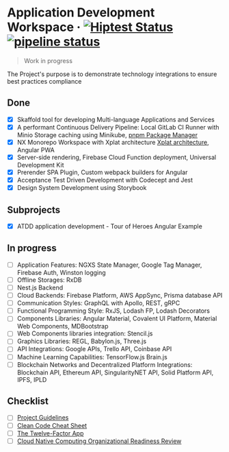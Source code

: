 <!-- ![Logo of the project](./images/logo.sample.png) -->

# Application Development Workspace &middot; [![Hiptest Status](https://app.hiptest.com/badges/folder/722126)](https://app.hiptest.com/projects/105770/test-plan/folders/722126) [![pipeline status](https://gitlab.com/bohushvitali/sandbox/badges/master/pipeline.svg)](https://gitlab.com/bohushvitali/sandbox/commits/master)

> Work in progress

The Project's purpose is to demonstrate technology integrations to ensure best practices compliance

## Done

- [x] Skaffold tool for developing Multi-language Applications and Services
- [x] A performant Continuous Delivery Pipeline: Local GitLab CI Runner with Minio Storage caching using Minikube, [pnpm Package Manager](https://github.com/pnpm/benchmarks-of-javascript-package-managers)
- [x] NX Monorepo Workspace with Xplat architecture [Xplat architecture](https://docs.google.com/document/d/1gUcPuHWjyO6nI3FLWCCfj-7rgAkcHUewdMYj_Izlm9U), Angular PWA
- [x] Server-side rendering, Firebase Cloud Function deployment, Universal Development Kit
- [x] Prerender SPA Plugin, Custom webpack builders for Angular
- [x] Acceptance Test Driven Development with Codecept and Jest
- [x] Design System Development using Storybook

## Subprojects

- [x] ATDD application development - Tour of Heroes Angular Example

## In progress

- [ ] Application Features: NGXS State Manager, Google Tag Manager, Firebase Auth, Winston logging
- [ ] Offline Storages: RxDB
- [ ] Nest.js Backend
- [ ] Cloud Backends: Firebase Platform, AWS AppSync, Prisma database API
- [ ] Communication Styles: GraphQL with Apollo, REST, gRPC
- [ ] Functional Programming Style: RxJS, Lodash FP, Lodash Decorators
- [ ] Components Libraries: Angular Material, Covalent UI Platform, Material Web Components, MDBootstrap
- [ ] Web Components libraries integration: Stencil.js
- [ ] Graphics Libraries: REGL, Babylon.js, Three.js
- [ ] API Integrations: Google APIs, Trello API, Coinbase API
- [ ] Machine Learning Capabilities: TensorFlow.js Brain.js
- [ ] Blockchain Networks and Decentralized Platform Integrations: Blockchain API, Ethereum API, SingularityNET API, Solid Platform API, IPFS, IPLD

## Checklist

- [ ] [Project Guidelines](https://github.com/elsewhencode/project-guidelines)
- [ ] [Clean Code Cheat Sheet ](https://www.planetgeek.ch/wp-content/uploads/2014/11/Clean-Code-V2.4.pdf)
- [ ] [The Twelve-Factor App](https://github.com/heroku/12factor)
- [ ] [Cloud Native Computing Organizational Readiness Review](https://github.com/jdumars/cncorr)
